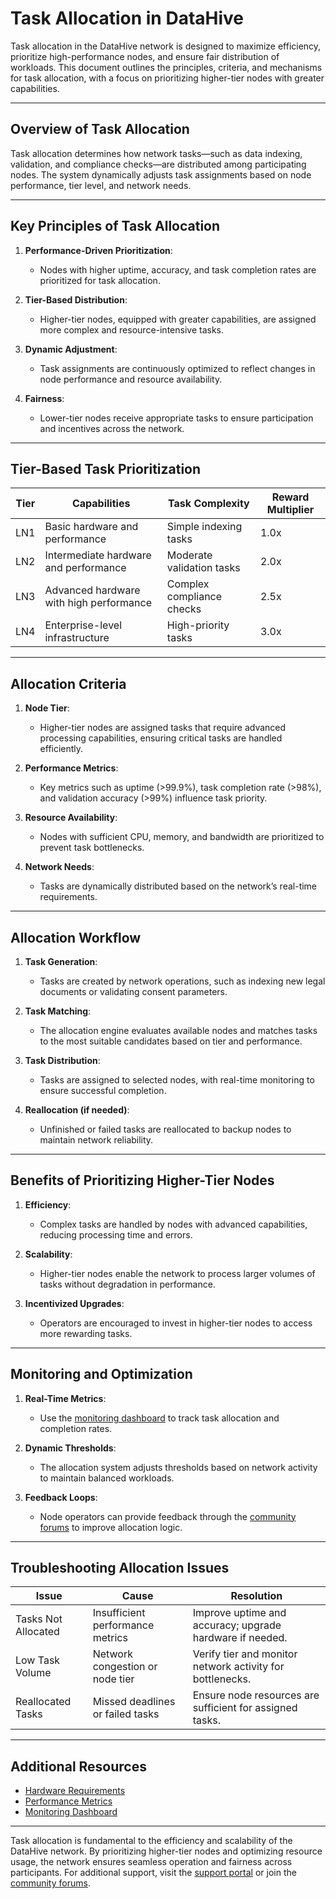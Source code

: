 # Task Allocation in DataHive

Task allocation in the DataHive network is designed to maximize efficiency, prioritize high-performance nodes, and ensure fair distribution of workloads. This document outlines the principles, criteria, and mechanisms for task allocation, with a focus on prioritizing higher-tier nodes with greater capabilities.

---

## Overview of Task Allocation

Task allocation determines how network tasks—such as data indexing, validation, and compliance checks—are distributed among participating nodes. The system dynamically adjusts task assignments based on node performance, tier level, and network needs.

---

## Key Principles of Task Allocation

1. **Performance-Driven Prioritization**:
   - Nodes with higher uptime, accuracy, and task completion rates are prioritized for task allocation.

2. **Tier-Based Distribution**:
   - Higher-tier nodes, equipped with greater capabilities, are assigned more complex and resource-intensive tasks.

3. **Dynamic Adjustment**:
   - Task assignments are continuously optimized to reflect changes in node performance and resource availability.

4. **Fairness**:
   - Lower-tier nodes receive appropriate tasks to ensure participation and incentives across the network.

---

## Tier-Based Task Prioritization

| **Tier** | **Capabilities**                            | **Task Complexity**       | **Reward Multiplier** |
|----------|---------------------------------------------|---------------------------|-----------------------|
| LN1      | Basic hardware and performance             | Simple indexing tasks     | 1.0x                 |
| LN2      | Intermediate hardware and performance      | Moderate validation tasks | 2.0x                 |
| LN3      | Advanced hardware with high performance    | Complex compliance checks | 2.5x                 |
| LN4      | Enterprise-level infrastructure            | High-priority tasks       | 3.0x                 |

---

## Allocation Criteria

1. **Node Tier**:
   - Higher-tier nodes are assigned tasks that require advanced processing capabilities, ensuring critical tasks are handled efficiently.

2. **Performance Metrics**:
   - Key metrics such as uptime (>99.9%), task completion rate (>98%), and validation accuracy (>99%) influence task priority.

3. **Resource Availability**:
   - Nodes with sufficient CPU, memory, and bandwidth are prioritized to prevent task bottlenecks.

4. **Network Needs**:
   - Tasks are dynamically distributed based on the network’s real-time requirements.

---

## Allocation Workflow

1. **Task Generation**:
   - Tasks are created by network operations, such as indexing new legal documents or validating consent parameters.

2. **Task Matching**:
   - The allocation engine evaluates available nodes and matches tasks to the most suitable candidates based on tier and performance.

3. **Task Distribution**:
   - Tasks are assigned to selected nodes, with real-time monitoring to ensure successful completion.

4. **Reallocation (if needed)**:
   - Unfinished or failed tasks are reallocated to backup nodes to maintain network reliability.

---

## Benefits of Prioritizing Higher-Tier Nodes

1. **Efficiency**:
   - Complex tasks are handled by nodes with advanced capabilities, reducing processing time and errors.

2. **Scalability**:
   - Higher-tier nodes enable the network to process larger volumes of tasks without degradation in performance.

3. **Incentivized Upgrades**:
   - Operators are encouraged to invest in higher-tier nodes to access more rewarding tasks.

---

## Monitoring and Optimization

1. **Real-Time Metrics**:
   - Use the [monitoring dashboard](/docs/onboarding/monitoring.md) to track task allocation and completion rates.

2. **Dynamic Thresholds**:
   - The allocation system adjusts thresholds based on network activity to maintain balanced workloads.

3. **Feedback Loops**:
   - Node operators can provide feedback through the [community forums](/docs/onboarding/community/forums.md) to improve allocation logic.

---

## Troubleshooting Allocation Issues

| **Issue**                  | **Cause**                           | **Resolution**                                              |
|----------------------------|-------------------------------------|------------------------------------------------------------|
| Tasks Not Allocated        | Insufficient performance metrics   | Improve uptime and accuracy; upgrade hardware if needed.   |
| Low Task Volume            | Network congestion or node tier    | Verify tier and monitor network activity for bottlenecks.  |
| Reallocated Tasks          | Missed deadlines or failed tasks   | Ensure node resources are sufficient for assigned tasks.   |

---

## Additional Resources

- [Hardware Requirements](/docs/onboarding/hardware.md)
- [Performance Metrics](/docs/onboarding/performance/metrics.md)
- [Monitoring Dashboard](/docs/onboarding/monitoring.md)

---

Task allocation is fundamental to the efficiency and scalability of the DataHive network. By prioritizing higher-tier nodes and optimizing resource usage, the network ensures seamless operation and fairness across participants. For additional support, visit the [support portal](/docs/onboarding/support/tickets.md) or join the [community forums](/docs/onboarding/community/forums.md).
